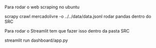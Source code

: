 Para rodar o web scraping no ubuntu 

scrapy crawl mercadolivre -o ../../data/data.jsonl
rodar pandas dentro do SRC

Para rodar o Streamlit tem que fazer isso dentro da pasta SRC

streamlit run dashboard/app.py 